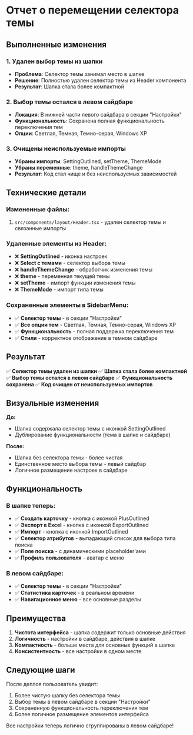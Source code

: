 # Отчет о перемещении селектора темы

## Выполненные изменения

### 1. Удален выбор темы из шапки
- **Проблема**: Селектор темы занимал место в шапке
- **Решение**: Полностью удален селектор темы из Header компонента
- **Результат**: Шапка стала более компактной

### 2. Выбор темы остался в левом сайдбаре
- **Локация**: В нижней части левого сайдбара в секции "Настройки"
- **Функциональность**: Сохранена полная функциональность переключения тем
- **Опции**: Светлая, Темная, Темно-серая, Windows XP

### 3. Очищены неиспользуемые импорты
- **Убраны импорты**: SettingOutlined, setTheme, ThemeMode
- **Убраны переменные**: theme, handleThemeChange
- **Результат**: Код стал чище и без неиспользуемых зависимостей

## Технические детали

### Измененные файлы:
1. `src/components/layout/Header.tsx` - удален селектор темы и связанные импорты

### Удаленные элементы из Header:
- ❌ **SettingOutlined** - иконка настроек
- ❌ **Select с темами** - селектор выбора темы
- ❌ **handleThemeChange** - обработчик изменения темы
- ❌ **theme** - переменная текущей темы
- ❌ **setTheme** - импорт функции изменения темы
- ❌ **ThemeMode** - импорт типа темы

### Сохраненные элементы в SidebarMenu:
- ✅ **Селектор темы** - в секции "Настройки"
- ✅ **Все опции тем** - Светлая, Темная, Темно-серая, Windows XP
- ✅ **Функциональность** - полная поддержка переключения тем
- ✅ **Стили** - корректное отображение в темном сайдбаре

## Результат

✅ **Селектор темы удален из шапки**
✅ **Шапка стала более компактной**
✅ **Выбор темы остался в левом сайдбаре**
✅ **Функциональность сохранена**
✅ **Код очищен от неиспользуемых импортов**

## Визуальные изменения

**До:**
- Шапка содержала селектор темы с иконкой SettingOutlined
- Дублирование функциональности (тема в шапке и сайдбаре)

**После:**
- Шапка без селектора темы - более чистая
- Единственное место выбора темы - левый сайдбар
- Логичное размещение настроек в сайдбаре

## Функциональность

### В шапке теперь:
- ✅ **Создать карточку** - кнопка с иконкой PlusOutlined
- ✅ **Экспорт в Excel** - кнопка с иконкой ExportOutlined
- ✅ **Импорт** - кнопка с иконкой ImportOutlined
- ✅ **Селектор атрибутов** - выпадающий список для выбора типа поиска
- ✅ **Поле поиска** - с динамическими placeholder'ами
- ✅ **Профиль пользователя** - аватар с меню

### В левом сайдбаре:
- ✅ **Селектор темы** - в секции "Настройки"
- ✅ **Статистика карточек** - в реальном времени
- ✅ **Навигационное меню** - все основные разделы

## Преимущества

1. **Чистота интерфейса** - шапка содержит только основные действия
2. **Логичность** - настройки в сайдбаре, действия в шапке
3. **Компактность** - больше места для основных функций в шапке
4. **Консистентность** - все настройки в одном месте

## Следующие шаги

После деплоя пользователь увидит:
1. Более чистую шапку без селектора темы
2. Выбор темы в левом сайдбаре в секции "Настройки"
3. Сохраненную функциональность переключения тем
4. Более логичное размещение элементов интерфейса

Все настройки теперь логично сгруппированы в левом сайдбаре!
